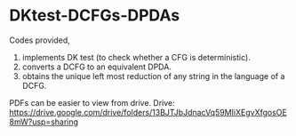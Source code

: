# DKtest-DCFGs-DPDAs

Codes provided,
1. implements DK test (to check whether a CFG is deterministic).
2. converts a DCFG to an equivalent DPDA.
3. obtains the unique left most reduction of any string in the language of a DCFG.

PDFs can be easier to view from drive.
Drive: https://drive.google.com/drive/folders/13BJTJbJdnacVq59MIiXEgvXfgosOE8mW?usp=sharing
